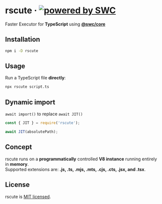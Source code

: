 # rscute &middot; [![powered by SWC](https://img.shields.io/badge/powered%20by-SWC-blue)](https://swc.rs/)

Faster Executor for **TypeScript** using [**@swc/core**](https://swc.rs/docs/usage/core)

## Installation

```sh
npm i -D rscute
```

## Usage

Run a TypeScript file **directly**:

```sh
npx rscute script.ts
```

## Dynamic import

`await import()` to replace `await JIT()`

```ts
const { JIT } = require('rscute');

await JIT(absolutePath);
```

## Concept

rscute runs on a **programmatically** controlled **V8 instance** running entirely in **memory**.  
Supported extensions are: **.js, .ts, .mjs, .mts, .cjs, .cts, .jsx, and .tsx**.

## License

rscute is [MIT licensed](https://github.com/refirst11/rscute/blob/main/LICENSE).
